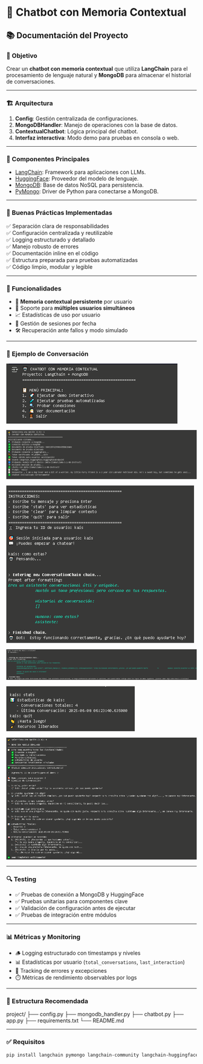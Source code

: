 # 🤖 Chatbot con Memoria Contextual

## 📚 Documentación del Proyecto

### 🎯 Objetivo

Crear un **chatbot con memoria contextual** que utiliza **LangChain** para el procesamiento de lenguaje natural y **MongoDB** para almacenar el historial de conversaciones.

---

### 🏗️ Arquitectura

1. **Config**: Gestión centralizada de configuraciones.
2. **MongoDBHandler**: Manejo de operaciones con la base de datos.
3. **ContextualChatbot**: Lógica principal del chatbot.
4. **Interfaz interactiva**: Modo demo para pruebas en consola o web.

---

### 🔧 Componentes Principales

- [LangChain](https://www.langchain.com/): Framework para aplicaciones con LLMs.
- [HuggingFace](https://huggingface.co/): Proveedor del modelo de lenguaje.
- [MongoDB](https://www.mongodb.com/): Base de datos NoSQL para persistencia.
- [PyMongo](https://pymongo.readthedocs.io/): Driver de Python para conectarse a MongoDB.

---

### 📝 Buenas Prácticas Implementadas

✅ Separación clara de responsabilidades  
✅ Configuración centralizada y reutilizable  
✅ Logging estructurado y detallado  
✅ Manejo robusto de errores  
✅ Documentación inline en el código  
✅ Estructura preparada para pruebas automatizadas  
✅ Código limpio, modular y legible  

---

### 🚀 Funcionalidades

- 📌 **Memoria contextual persistente** por usuario
- 👥 Soporte para **múltiples usuarios simultáneos**
- 📈 Estadísticas de uso por usuario
- 🔄 Gestión de sesiones por fecha
- 🛠️ Recuperación ante fallos y modo simulado

---

### 🧪 Ejemplo de Conversación

![Demo del Chatbot](assets/chat_demo.png)

![Demo del Chatbot2](assets/chat_demo2.png)

![Demo del Chatbot3](assets/chat_demo3.png)

![Demo del Chatbot4](assets/chat_demo4.png)

![Demo del Chatbot5](assets/chat_demo5.png)

![Demo del Chatbot6](assets/chat_demo6.png)

---

### 🔍 Testing

- ✅ Pruebas de conexión a MongoDB y HuggingFace
- ✅ Pruebas unitarias para componentes clave
- ✅ Validación de configuración antes de ejecutar
- ✅ Pruebas de integración entre módulos

---

### 📊 Métricas y Monitoring

- 🪵 Logging estructurado con timestamps y niveles
- 📊 Estadísticas por usuario (`total_conversations`, `last_interaction`)
- 🧪 Tracking de errores y excepciones
- ⏱️ Métricas de rendimiento observables por logs

---

### 📁 Estructura Recomendada
project/
├── config.py
├── mongodb_handler.py
├── chatbot.py
├── app.py
├── requirements.txt
└── README.md


---

### ✅ Requisitos

```bash
pip install langchain pymongo langchain-community langchain-huggingface
